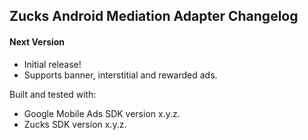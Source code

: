 ## Zucks Android Mediation Adapter Changelog

#### Next Version
- Initial release!
- Supports banner, interstitial and rewarded ads.

Built and tested with:
- Google Mobile Ads SDK version x.y.z.
- Zucks SDK version x.y.z.
